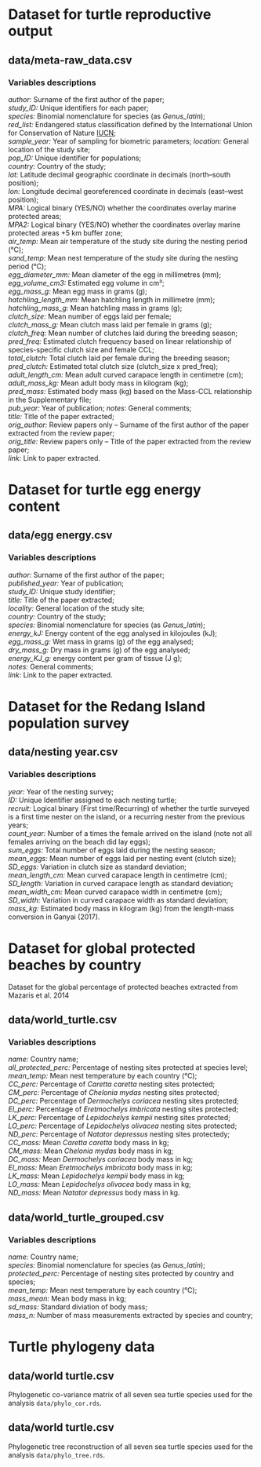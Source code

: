 # Dataset for turtle reproductive output
## data/meta-raw_data.csv  
### Variables descriptions
*author:* Surname of the first author of the paper;  
*study_ID:* Unique identifiers for each paper;  
*species:* Binomial nomenclature for species (as *Genus_latin*);  
*red_list:* Endangered status classification defined by the International Union for Conservation of Nature [IUCN](https://www.iucnredlist.org/);  
*sample_year:* Year of sampling for biometric parameters; 
*location:* General location of the study site;  
*pop_ID:* Unique identifier for populations;  
*country:* Country of the study;  
*lat:* Latitude decimal geographic coordinate in decimals (north–south position);  
*lon:* Longitude decimal georeferenced coordinate in decimals (east–west position);  
*MPA:* Logical binary (YES/NO) whether the coordinates overlay marine protected areas;  
*MPA2:* Logical binary (YES/NO) whether the coordinates overlay marine protected areas +5 km buffer zone;  
*air_temp:* Mean air temperature of the study site during the nesting period (°C);  
*sand_temp:* Mean nest temperature of the study site during the nesting period (°C);  
*egg_diameter_mm:* Mean diameter of the egg in millimetres (mm);  
*egg_volume_cm3:* Estimated egg volume in cm³;  
*egg_mass_g:* Mean egg mass in grams (g);  
*hatchling_length_mm:* Mean hatchling length in millimetre (mm);  
*hatchling_mass_g:* Mean hatchling mass in grams (g);  
*clutch_size:* Mean number of eggs laid per female;  
*clutch_mass_g:* Mean clutch mass laid per female in grams (g);  
*clutch_freq:* Mean number of clutches laid during the breeding season;  
*pred_freq:* Estimated clutch frequency based on linear relationship of species-specific clutch size and female CCL;  
*total_clutch:* Total clutch laid per female during the breeding season;  
*pred_clutch:* Estimated total clutch size (clutch_size x pred_freq);  
*adult_length_cm:* Mean adult curved carapace length in centimetre (cm);  
*adult_mass_kg:* Mean adult body mass in kilogram (kg);  
*pred_mass:* Estimated body mass (kg) based on the Mass-CCL relationship in the Supplementary file;  
*pub_year:* Year of publication; 
*notes:* General comments;  
*title:* Title of the paper extracted;  
*orig_author:* Review papers only – Surname of the first author of the paper extracted from the review paper;  
*orig_title:* Review papers only – Title of the paper extracted from the review paper;  
*link:* Link to paper extracted.


# Dataset for turtle egg energy content  
## data/egg energy.csv
### Variables descriptions  
*author:* Surname of the first author of the paper;  
*published_year:* Year of publication;  
*study_ID:* Unique study identifier;  
*title:* Title of the paper extracted;  
*locality:* General location of the study site;  
*country:* Country of the study;  
*species:* Binomial nomenclature for species (as *Genus_latin*);  
*energy_kJ:* Energy content of the egg analysed in kilojoules (kJ);  
*egg_mass_g:* Wet mass in grams (g) of the egg analysed;  
*dry_mass_g:* Dry mass in grams (g) of the egg analysed;  
*energy_KJ_g:* energy content per gram of tissue (J g);  
*notes:* General comments;  
*link:* Link to the paper extracted.  


# Dataset for the Redang Island population survey 
## data/nesting year.csv  
### Variables descriptions  
*year:* Year of the nesting survey;  
*ID:* Unique Identifier assigned to each nesting turtle;  
*recruit:* Logical binary (First time/Recurring) of whether the turtle surveyed is a first time nester on the island, or a recurring nester from the previous years;  
*count_year:* Number of a times the female arrived on the island (note not all females arriving on the beach did lay eggs);  
*sum_eggs:* Total number of eggs laid during the nesting season;  
*mean_eggs:* Mean number of eggs laid per nesting event (clutch size);  
*SD_eggs:* Variation in clutch size as standard deviation;  
*mean_length_cm:* Mean curved carapace length in centimetre (cm);  
*SD_length:* Variation in curved carapace length as standard deviation;  
*mean_width_cm:* Mean curved carapace width in centimetre (cm);  
*SD_width:* Variation in curved carapace width as standard deviation;  
*mass_kg:* Estimated body mass in kilogram (kg) from the length-mass conversion in Ganyai (2017). 


# Dataset for global protected beaches by country
Dataset for the global percentage of protected beaches extracted from Mazaris et al. 2014
## data/world_turtle.csv
### Variables descriptions  
*name:* Country name;  
*all_protected_perc:* Percentage of nesting sites protected at species level;  
*mean_temp:* Mean nest temperature by each country (°C);  
*CC_perc:* Percentage of *Caretta caretta* nesting sites protected;  
*CM_perc:* Percentage of *Chelonia mydas* nesting sites protected;  
*DC_perc:* Percentage of *Dermochelys coriacea* nesting sites protected;  
*EI_perc:* Percentage of *Eretmochelys imbricata* nesting sites protected;  
*LK_perc:* Percentage of *Lepidochelys kempii* nesting sites protected;  
*LO_perc:* Percentage of *Lepidochelys olivacea* nesting sites protected;  
*ND_perc:* Percentage of *Natator depressus* nesting sites protectedy;  
*CC_mass:* Mean *Caretta caretta* body mass in kg;  
*CM_mass:* Mean *Chelonia mydas* body mass in kg;  
*DC_mass:* Mean *Dermochelys coriacea* body mass in kg;  
*EI_mass:* Mean *Eretmochelys imbricata* body mass in kg;  
*LK_mass:* Mean *Lepidochelys kempii* body mass in kg;  
*LO_mass:* Mean *Lepidochelys olivacea* body mass in kg;  
*ND_mass:* Mean *Natator depressus* body mass in kg. 


## data/world_turtle_grouped.csv
### Variables descriptions  
*name:* Country name;  
*species:* Binomial nomenclature for species (as *Genus_latin*);  
*protected_perc:* Percentage of nesting sites protected by country and species;  
*mean_temp:* Mean nest temperature by each country (°C);  
*mass_mean:* Mean body mass in kg;  
*sd_mass:* Standard diviation of body mass;  
*mass_n:* Number of mass measurements extracted by species and country;  


# Turtle phylogeny data
## data/world turtle.csv
Phylogenetic co-variance matrix of all seven sea turtle species used for the analysis `data/phylo_cor.rds`.

## data/world turtle.csv
Phylogenetic tree reconstruction of all seven sea turtle species used for the analysis `data/phylo_tree.rds`.

    
  


